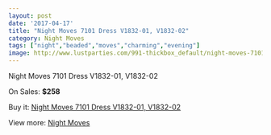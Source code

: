 ```yaml
---
layout: post
date: '2017-04-17'
title: "Night Moves 7101 Dress V1832-01, V1832-02"
category: Night Moves
tags: ["night","beaded","moves","charming","evening"]
image: http://www.lustparties.com/991-thickbox_default/night-moves-7101-dress-v1832-01-v1832-02.jpg
---
```

Night Moves 7101 Dress V1832-01, V1832-02

On Sales: **$258**
<a href="https://www.lustparties.com/en/night-moves/326-night-moves-7101-dress-v1832-01-v1832-02.html"><amp-img layout="responsive" width="600" height="600" src="//www.lustparties.com/991-thickbox_default/night-moves-7101-dress-v1832-01-v1832-02.jpg" alt="Night Moves 7101 Dress V1832-01, V1832-02 0" /></a>
<a href="https://www.lustparties.com/en/night-moves/326-night-moves-7101-dress-v1832-01-v1832-02.html"><amp-img layout="responsive" width="600" height="600" src="//www.lustparties.com/993-thickbox_default/night-moves-7101-dress-v1832-01-v1832-02.jpg" alt="Night Moves 7101 Dress V1832-01, V1832-02 1" /></a>
<a href="https://www.lustparties.com/en/night-moves/326-night-moves-7101-dress-v1832-01-v1832-02.html"><amp-img layout="responsive" width="600" height="600" src="//www.lustparties.com/992-thickbox_default/night-moves-7101-dress-v1832-01-v1832-02.jpg" alt="Night Moves 7101 Dress V1832-01, V1832-02 2" /></a>

Buy it: [Night Moves 7101 Dress V1832-01, V1832-02](https://www.lustparties.com/en/night-moves/326-night-moves-7101-dress-v1832-01-v1832-02.html "Night Moves 7101 Dress V1832-01, V1832-02")

View more: [Night Moves](https://www.lustparties.com/en/3-night-moves "Night Moves")